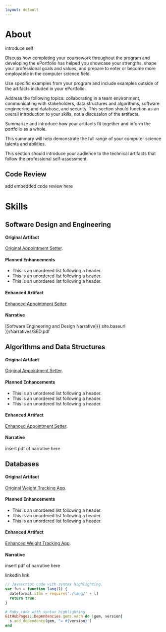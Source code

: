 ```yaml
---
layout: default
---
```


# About

introduce self

Discuss how completing your coursework throughout the program and developing the ePortfolio has helped you showcase your strengths, shape your professional goals and values, and prepare to enter or become more employable in the computer science field.

Use specific examples from your program and include examples outside of the artifacts included in your ePortfolio.

Address the following topics: collaborating in a team environment, communicating with stakeholders, data structures and algorithms, software engineering and database, and security. This section should function as an overall introduction to your skills, not a discussion of the artifacts.

Summarize and introduce how your artifacts fit together and inform the portfolio as a whole.

This summary will help demonstrate the full range of your computer science talents and abilities.

This section should introduce your audience to the technical artifacts that follow the professional self-assessment.


## Code Review

add embedded code review here

# Skills
## Software Design and Engineering
#### Original Artifact
[Original Appointment Setter](https://github.com/heather100401/OriginalAppointmentSetter).

#### Planned Enhancements
*   This is an unordered list following a header.
*   This is an unordered list following a header.
*   This is an unordered list following a header.

#### Enhanced Artifact
[Enhanced Appointment Setter](https://github.com/heather100401/EnhancedAppointmentSetter).

#### Narrative
[Software Engineering and Design Narrative]{{ site.baseurl }}/Narratives/SED.pdf


## Algorithms and Data Structures
#### Original Artifact
[Original Appointment Setter](https://github.com/heather100401/OriginalAppointmentSetter).

#### Planned Enhancements
*   This is an unordered list following a header.
*   This is an unordered list following a header.
*   This is an unordered list following a header.

#### Enhanced Artifact
[Enhanced Appointment Setter](https://github.com/heather100401/EnhancedAppointmentSetter).

#### Narrative
insert pdf of narrative here


## Databases
#### Original Artifact
[Original Weight Tracking App](https://github.com/heather100401/OriginalApp).

#### Planned Enhancements
*   This is an unordered list following a header.
*   This is an unordered list following a header.
*   This is an unordered list following a header.

#### Enhanced Artifact
[Enhanced Weight Tracking App](https://github.com/heather100401/EnhancedApp).

#### Narrative
insert pdf of narrative here

linkedin link







```js
// Javascript code with syntax highlighting.
var fun = function lang(l) {
  dateformat.i18n = require('./lang/' + l)
  return true;
}
```

```ruby
# Ruby code with syntax highlighting
GitHubPages::Dependencies.gems.each do |gem, version|
  s.add_dependency(gem, "= #{version}")
end
```

